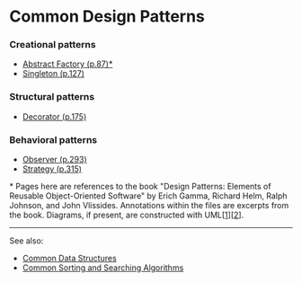 # Common Design Patterns

### Creational patterns

- [Abstract Factory (p.87)*](./creational-patterns/AbstractFactory/AbstractFactory.ts)
- [Singleton (p.127)](./creational-patterns/Singleton/Singleton.ts)

### Structural patterns

- [Decorator (p.175)](./structural-patterns/Decorator/Decorator.ts)

### Behavioral patterns

- [Observer (p.293)](./behavioral-patterns/Observer/Observer.ts)
- [Strategy (p.315)](./behavioral-patterns/Strategy/Strategy.ts)

<!--
Simplest and most common patterns
- Composite (p.163)
- Factory Method (p.107)
- Template Method (p.325)
-->

\* Pages here are references to the book "Design Patterns: Elements of Reusable Object-Oriented Software" by Erich Gamma, Richard Helm, Ralph Johnson, and John Vlissides. Annotations within the files are excerpts from the book. Diagrams, if present, are constructed with UML[[1](https://learn.microsoft.com/en-us/previous-versions/visualstudio/visual-studio-2015/modeling/uml-class-diagrams-reference)][[2](https://www.ida.liu.se/~chrke55/courses/SWE/intro-uml-designpatterns)].

---

See also:
- [Common Data Structures](https://github.com/stuymedova/common-data-structures)
- [Common Sorting and Searching Algorithms](https://github.com/stuymedova/common-sorting-and-searching-algorithms)
